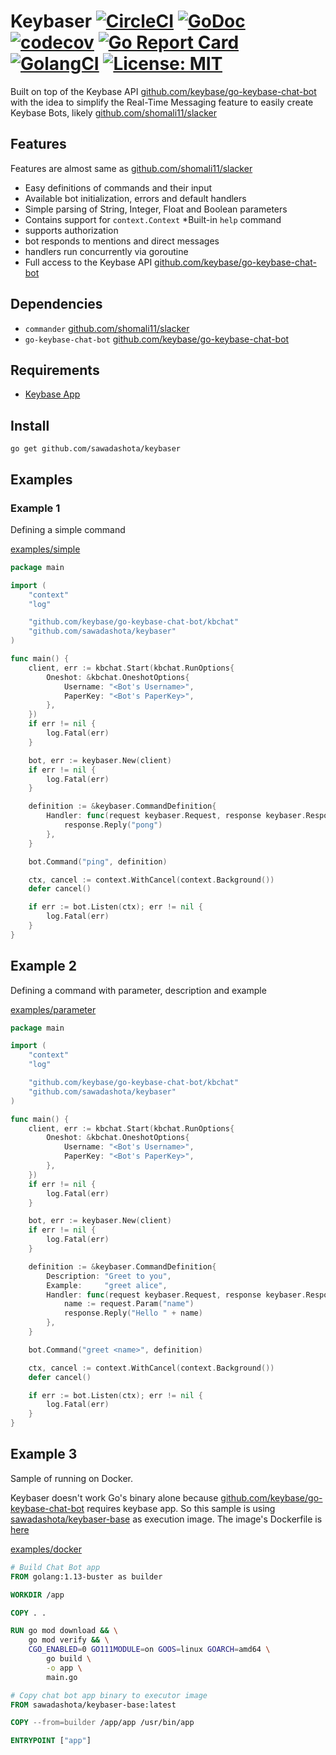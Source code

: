 Keybaser [![CircleCI](https://circleci.com/gh/sawadashota/keybaser/tree/master.svg?style=svg)](https://circleci.com/gh/sawadashota/keybaser/tree/master)  [![GoDoc](https://godoc.org/github.com/sawadashota/keybaser?status.svg)](https://godoc.org/github.com/sawadashota/keybaser) [![codecov](https://codecov.io/gh/sawadashota/keybaser/branch/master/graph/badge.svg)](https://codecov.io/gh/sawadashota/keybaser) [![Go Report Card](https://goreportcard.com/badge/github.com/sawadashota/keybaser)](https://goreportcard.com/report/github.com/sawadashota/keybaser) [![GolangCI](https://golangci.com/badges/github.com/sawadashota/keybaser.svg)](https://golangci.com/r/github.com/sawadashota/keybaser)
 [![License: MIT](https://img.shields.io/badge/License-MIT-yellow.svg)](https://opensource.org/licenses/MIT)
===

Built on top of the Keybase API [github.com/keybase/go-keybase-chat-bot](https://github.com/keybase/go-keybase-chat-bot) with the idea to simplify the Real-Time Messaging feature to easily create Keybase Bots, likely [github.com/shomali11/slacker](https://github.com/shomali11/slacker)

Features
---

Features are almost same as [github.com/shomali11/slacker](https://github.com/shomali11/slacker) 

* Easy definitions of commands and their input
* Available bot initialization, errors and default handlers
* Simple parsing of String, Integer, Float and Boolean parameters
* Contains support for `context.Context`
*Built-in `help` command
* supports authorization
* bot responds to mentions and direct messages
* handlers run concurrently via goroutine
* Full access to the Keybase API [github.com/keybase/go-keybase-chat-bot](https://github.com/keybase/go-keybase-chat-bot)

Dependencies
---

* `commander` [github.com/shomali11/slacker](https://github.com/shomali11/slacker)
* `go-keybase-chat-bot` [github.com/keybase/go-keybase-chat-bot](https://github.com/keybase/go-keybase-chat-bot)

Requirements
---

* [Keybase App](https://keybase.io/download)

Install
---

```
go get github.com/sawadashota/keybaser
```

Examples
---

### Example 1

Defining a simple command

[examples/simple](./examples/simple)

```go
package main

import (
	"context"
	"log"

	"github.com/keybase/go-keybase-chat-bot/kbchat"
	"github.com/sawadashota/keybaser"
)

func main() {
	client, err := kbchat.Start(kbchat.RunOptions{
		Oneshot: &kbchat.OneshotOptions{
			Username: "<Bot's Username>",
			PaperKey: "<Bot's PaperKey>",
		},
	})
	if err != nil {
		log.Fatal(err)
	}

	bot, err := keybaser.New(client)
	if err != nil {
		log.Fatal(err)
	}

	definition := &keybaser.CommandDefinition{
		Handler: func(request keybaser.Request, response keybaser.ResponseWriter) {
			response.Reply("pong")
		},
	}

	bot.Command("ping", definition)

	ctx, cancel := context.WithCancel(context.Background())
	defer cancel()

	if err := bot.Listen(ctx); err != nil {
		log.Fatal(err)
	}
}
```

Example 2
---

Defining a command with parameter, description and example

[examples/parameter](./examples/parameter)

```go
package main

import (
	"context"
	"log"

	"github.com/keybase/go-keybase-chat-bot/kbchat"
	"github.com/sawadashota/keybaser"
)

func main() {
	client, err := kbchat.Start(kbchat.RunOptions{
		Oneshot: &kbchat.OneshotOptions{
			Username: "<Bot's Username>",
			PaperKey: "<Bot's PaperKey>",
		},
	})
	if err != nil {
		log.Fatal(err)
	}

	bot, err := keybaser.New(client)
	if err != nil {
		log.Fatal(err)
	}

	definition := &keybaser.CommandDefinition{
		Description: "Greet to you",
		Example:     "greet alice",
		Handler: func(request keybaser.Request, response keybaser.ResponseWriter) {
			name := request.Param("name")
			response.Reply("Hello " + name)
		},
	}

	bot.Command("greet <name>", definition)

	ctx, cancel := context.WithCancel(context.Background())
	defer cancel()

	if err := bot.Listen(ctx); err != nil {
		log.Fatal(err)
	}
}
```

Example 3
---

Sample of running on Docker.

Keybaser doesn't work Go's binary alone because [github.com/keybase/go-keybase-chat-bot](https://github.com/keybase/go-keybase-chat-bot) requires keybase app.
So this sample is using [sawadashota/keybaser-base](https://hub.docker.com/r/sawadashota/keybaser-base) as execution image.
The image's Dockerfile is [here](./Dockerfile)

[examples/docker](./examples/docker)

```dockerfile
# Build Chat Bot app
FROM golang:1.13-buster as builder

WORKDIR /app

COPY . .

RUN go mod download && \
    go mod verify && \
    CGO_ENABLED=0 GO111MODULE=on GOOS=linux GOARCH=amd64 \
        go build \
        -o app \
        main.go

# Copy chat bot app binary to executor image
FROM sawadashota/keybaser-base:latest

COPY --from=builder /app/app /usr/bin/app

ENTRYPOINT ["app"]
```